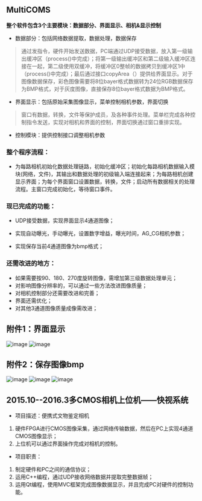 ## MultiCOMS

**整个软件包含3个主要模块：数据部分、界面显示、相机&显示控制**
- 数据部分：包括网络数据提取，数据处理，数据保存    
 > 通过发指令，硬件开始发送数据，PC端通过UDP接受数据，放入第一级输出缓冲区（process()中完成）；将第一级输出缓冲区和第二级输入缓冲区连接在一起，第二级使用双缓冲，将缓冲区0整帧的数据拷贝到缓冲区1中（process()中完成）；最后通过接口copyArea（）提供给界面显示。对于图像数据保存，彩色图像需要将8位bayer格式数据转为24位RGB数据保存为BMP格式，对于灰度图像，直接保存8位bayer格式数据为BMP格式。
   
   - 界面显示：包括原始采集图像显示，菜单控制相机参数，界面切换   
   >窗口有数据，转换，文件等保护成员，及各种事件处理。菜单栏完成各种控制指令发送，实现对相机和界面的控制，界面切换通过窗口重排实现。
   
   - 控制模块：提供控制接口调整相机参数

### 整个程序流程： 
   - 为每路相机初始化数据处理链路，初始化缓冲区；初始化每路相机数据输入模块(网络，文件)，其输出和数据处理的初级输入端连接起来；为每路相机创建显示界面；为每个界面窗口设置数据，转换，文件；启动所有数据相关的处理流程。主窗口完成初始化，等待窗口事件。

### 现已完成的功能：
  - UDP接受数据，实现界面显示4通道图像；

   - 实现自动曝光，手动曝光，设置数字增益，曝光时间，AG_CG相机参数；
   
   - 实现保存当前4通道图像为bmp格式；
   
### 还需改进的地方： 
   - 如果需要按90、180、270度旋转图像，需增加第三级数据处理单元；
   
   - 对影响图像分辨率的，可以通过一些方法改进图像质量；
   
   - 对相机控制部分还需要改进和完善；
   
   - 界面还需优化；
   
   - 对其他3通道图像质量成像需改进；

## 附件1：界面显示
 ![image](https://github.com/ranjiewwen/MultiCOMS/blob/master/界面1.png)
 ![image](https://github.com/ranjiewwen/MultiCOMS/blob/master/界面2.png)
## 附件2：保存图像bmp
   ![image](https://github.com/ranjiewwen/MultiCOMS/blob/master/save.bmp)
   ![image](https://github.com/ranjiewwen/MultiCOMS/blob/master/saveToRGB.bmp)
   ![image](https://github.com/ranjiewwen/MultiCOMS/blob/master/other.bmp)
        
##  2015.10--2016.3多CMOS相机上位机——快视系统
- 项目描述：便携式文物鉴定相机

> 
1. 硬件FPGA进行CMOS图像采集，通过网络传输数据，然后在PC上实现4通道CMOS图像显示；
2. 上位机可以通过界面操作完成对相机的控制。

- 项目职责：

> 
1. 制定硬件和PC之间的通信协议；
2. 运用C++编程，通过UDP接收网络数据并提取完整数据帧；
3. 运用Qt编程，使用MVC框架完成图像数据显示，并且完成PC对硬件的控制功能。
  

